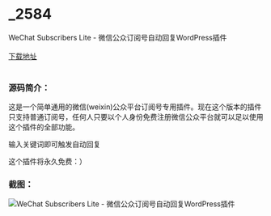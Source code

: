 # _2584
WeChat Subscribers Lite - 微信公众订阅号自动回复WordPress插件
<br/></br>
[下载地址](https://www.uuid2.com/2584.html "下载地址")
<br/></br>
<h3>源码简介：</h3>
<p>这是一个简单通用的微信(weixin)公众平台订阅号专用插件。现在这个版本的插件只支持普通订阅号，任何人只要以个人身份免费注册微信公众平台就可以足以使用这个插件的全部功能。<p>
<p>输入关键词即可触发自动回复<p>
<p>这个插件将永久免费：）<p>
<h3>截图：</h3>
<img src="https://www.uuid2.com/wp-content/uploads/img/202105/ef76f76954.jpg" alt="WeChat Subscribers Lite - 微信公众订阅号自动回复WordPress插件">
